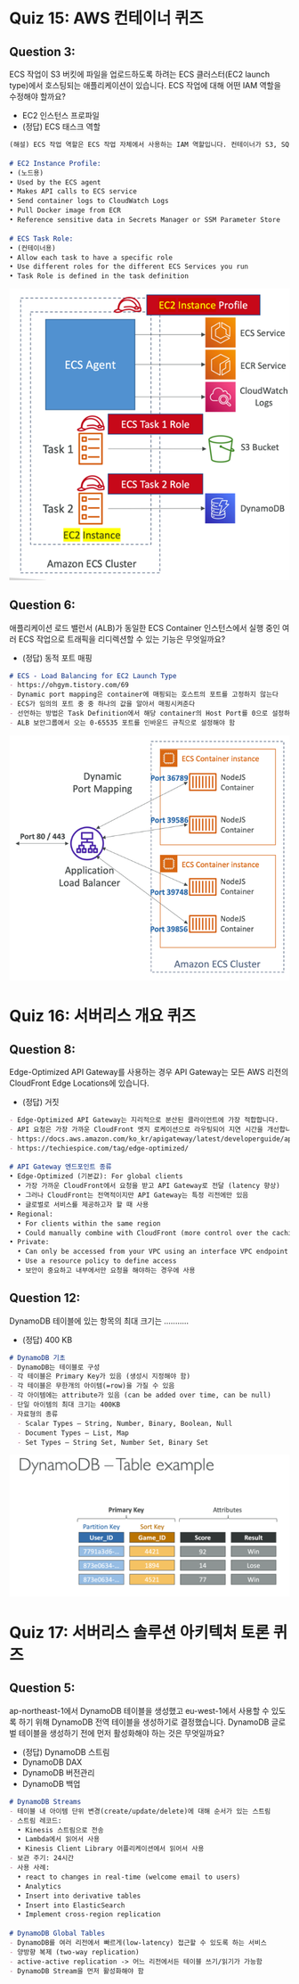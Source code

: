 # Quiz 15: AWS 컨테이너 퀴즈
## Question 3:
ECS 작업이 S3 버킷에 파일을 업로드하도록 하려는 ECS 클러스터(EC2 launch type)에서 호스팅되는 애플리케이션이 있습니다. ECS 작업에 대해 어떤 IAM 역할을 수정해야 할까요?
- EC2 인스턴스 프로파일
- (정답) ECS 태스크 역할
```markdown
(해설) ECS 작업 역할은 ECS 작업 자체에서 사용하는 IAM 역할입니다. 컨테이너가 S3, SQS 등과 같은 다른 AWS 서비스를 호출하려고 할 때 사용  

# EC2 Instance Profile:
• (노드용)
• Used by the ECS agent
• Makes API calls to ECS service
• Send container logs to CloudWatch Logs
• Pull Docker image from ECR
• Reference sensitive data in Secrets Manager or SSM Parameter Store

# ECS Task Role:
• (컨테이너용)
• Allow each task to have a specific role
• Use different roles for the different ECS Services you run
• Task Role is defined in the task definition
```
![img.png](ecs-instance-profile-task-role.png)

## Question 6:
애플리케이션 로드 밸런서 (ALB)가 동일한 ECS Container 인스턴스에서 실행 중인 여러 ECS 작업으로 트래픽을 리디렉션할 수 있는 기능은 무엇일까요?
- (정답) 동적 포트 매핑
```markdown
# ECS - Load Balancing for EC2 Launch Type
- https://ohgym.tistory.com/69
- Dynamic port mapping은 container에 매핑되는 호스트의 포트를 고정하지 않는다
- ECS가 임의의 포트 중 중 하나의 값을 알아서 매핑시켜준다
- 선언하는 방법은 Task Definition에서 해당 container의 Host Port를 0으로 설정하면 동적 포트 매핑이 됨
- ALB 보안그룹에서 오는 0-65535 포트를 인바운드 규칙으로 설정해야 함
```
![img.png](ecs-dynamic-port-mapping.png)

# Quiz 16: 서버리스 개요 퀴즈
## Question 8:
Edge-Optimized API Gateway를 사용하는 경우 API Gateway는 모든 AWS 리전의 CloudFront Edge Locations에 있습니다.
- (정답) 거짓
```markdown
- Edge-Optimized API Gateway는 지리적으로 분산된 클라이언트에 가장 적합합니다. 
- API 요청은 가장 가까운 CloudFront 엣지 로케이션으로 라우팅되어 지연 시간을 개선합니다. API Gateway는 여전히 하나의 AWS 리전에 있습니다.
- https://docs.aws.amazon.com/ko_kr/apigateway/latest/developerguide/api-gateway-api-endpoint-types.html
- https://techiespice.com/tag/edge-optimized/

# API Gateway 엔드포인트 종류
• Edge-Optimized (기본값): For global clients
  • 가장 가까운 CloudFront에서 요청을 받고 API Gateway로 전달 (latency 향상)
  • 그러나 CloudFront는 전역적이지만 API Gateway는 특정 리전에만 있음
  • 글로벌로 서비스를 제공하고자 할 때 사용
• Regional:
  • For clients within the same region
  • Could manually combine with CloudFront (more control over the caching strategies and the distribution)
• Private:
  • Can only be accessed from your VPC using an interface VPC endpoint (ENI)
  • Use a resource policy to define access
  • 보안이 중요하고 내부에서만 요청을 해야하는 경우에 사용 
```


## Question 12:
DynamoDB 테이블에 있는 항목의 최대 크기는 ...........
- (정답) 400 KB
```markdown
# DynamoDB 기초
- DynamoDB는 테이블로 구성
- 각 테이블은 Primary Key가 있음 (생성시 지정해야 함)
- 각 테이블은 무한개의 아이템(=row)을 가질 수 있음
- 각 아이템에는 attribute가 있음 (can be added over time, can be null)
- 단일 아이템의 최대 크기는 400KB
- 자료형의 종류
  - Scalar Types – String, Number, Binary, Boolean, Null
  - Document Types – List, Map
  - Set Types – String Set, Number Set, Binary Set
```
![img.png](dynamodb-table-example.png)

# Quiz 17: 서버리스 솔루션 아키텍처 토론 퀴즈
## Question 5:
ap-northeast-1에서 DynamoDB 테이블을 생성했고 eu-west-1에서 사용할 수 있도록 하기 위해 DynamoDB 전역 테이블을 생성하기로 결정했습니다. DynamoDB 글로벌 테이블을 생성하기 전에 먼저 활성화해야 하는 것은 무엇일까요?
- (정답) DynamoDB 스트림
- DynamoDB DAX
- DynamoDB 버전관리
- DynamoDB 백업
```markdown
# DynamoDB Streams
- 테이블 내 아이템 단위 변경(create/update/delete)에 대해 순서가 있는 스트림
- 스트림 레코드:
  • Kinesis 스트림으로 전송 
  • Lambda에서 읽어서 사용 
  • Kinesis Client Library 어플리케이션에서 읽어서 사용
- 보관 주기: 24시간
- 사용 사례:
  • react to changes in real-time (welcome email to users)
  • Analytics
  • Insert into derivative tables
  • Insert into ElasticSearch
  • Implement cross-region replication

# DynamoDB Global Tables
- DynamoDB를 여러 리전에서 빠르게(low-latency) 접근할 수 있도록 하는 서비스
- 양방향 복제 (two-way replication)
- active-active replication -> 어느 리전에서든 테이블 쓰기/읽기가 가능함
- DynamoDB Stream을 먼저 활성화해야 함
```